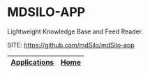 # MDSILO-APP

 Lightweight Knowledge Base and Feed Reader.

 SITE: https://github.com/mdSilo/mdSilo-app

 | [Applications](https://portable-linux-apps.github.io/apps.html) | [Home](https://portable-linux-apps.github.io)
 | --- | --- |
